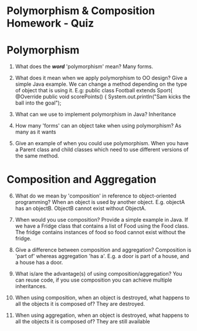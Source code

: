 # Polymorphism & Composition Homework - Quiz

# Polymorphism

1. What does the ___word___ 'polymorphism' mean?
Many forms.

2. What does it mean when we apply polymorphism to OO design? Give a simple Java example.
We can change a method depending on the type of object that is using it. E.g:
   public class Football extends Sport{
        @Override
        public void scorePoints() {
            System.out.println("Sam kicks the ball into the goal");
   
3. What can we use to implement polymorphism in Java?
Inheritance

4. How many 'forms' can an object take when using polymorphism?
As many as it wants

5. Give an example of when you could use polymorphism.
When you have a Parent class and child classes which need to use different versions of the same method.


# Composition and Aggregation

6. What do we mean by 'composition' in reference to object-oriented programming?
When an object is used by another object. E.g. objectA has an objectB. ObjectB cannot exist without ObjectA.

7. When would you use composition? Provide a simple example in Java.
If we have a Fridge class that contains a list of Food using the Food class. The fridge contains instances of food so food cannot exist without the fridge.

8. Give a difference between composition and aggregation?
Composition is 'part of' whereas aggregation 'has a'. E.g. a door is part of a house, and a house has a door.

9. What is/are the advantage(s) of using composition/aggregation?
You can reuse code, if you use composition you can achieve multiple inheritances.

10. When using composition, when an object is destroyed, what happens to all the objects it is composed of?
They are destroyed.

11. When using aggregation, when an object is destroyed, what happens to all the objects it is composed of?
They are still available